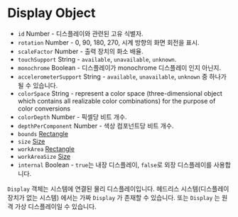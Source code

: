 # Display Object

* `id` Number - 디스플레이와 관련된 고유 식별자.
* `rotation` Number - 0, 90, 180, 270, 시계 방향의 화면 회전을 표시.
* `scaleFactor` Number - 출력 장치의 화소 배율.
* `touchSupport` String - `available`, `unavailable`, `unknown`. 
* `monochrome` Boolean - 디스플레이가 monochrome 디스플레이 인지 아닌지.
* `accelerometerSupport` String - `available`, `unavailable`, `unknown` 중 하나가 될 수 있습니다.
* `colorSpace` String - represent a color space (three-dimensional object which contains all realizable color combinations) for the purpose of color conversions
* `colorDepth` Number - 픽셀당 비트 개수.
* `depthPerComponent` Number - 색상 컴포넌트당 비트 개수.
* `bounds` [Rectangle](rectangle.md)
* `size` [Size](size.md)
* `workArea` [Rectangle](rectangle.md)
* `workAreaSize` [Size](size.md)
* `internal` Boolean - `true`는 내장 디스플레이, `false`로 외장 디스플레이를 사용합니다.

`Display` 객체는 시스템에 연결된 물리 디스플레이입니다. 헤드리스 시스템(디스플레이 장치가 없는 시스템) 에서는 가짜 `Display` 가 존재할 수 있습니다. 또는 `Display` 는 원격 가상 디스플레이일 수 있습니다.